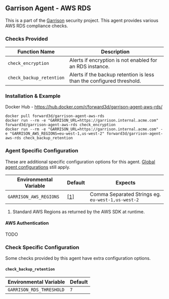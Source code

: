 Garrison Agent - AWS RDS
--

This is a part of the [Garrison](https://github.com/forward3d/garrison) security project. This agent provides various AWS RDS compliance checks.

### Checks Provided

| Function Name | Description  |
| ------------- | ------------- |
| `check_encryption` | Alerts if encryption is not enabled for an RDS instance. |
| `check_backup_retention` | Alerts if the backup retention is less than the configured threshold. |

### Installation & Example

Docker Hub - https://hub.docker.com/r/forward3d/garrison-agent-aws-rds/

    docker pull forward3d/garrison-agent-aws-rds
    docker run --rm -e "GARRISON_URL=https://garrison.internal.acme.com" forward3d/garrison-agent-aws-rds check_encryption
    docker run --rm -e "GARRISON_URL=https://garrison.internal.acme.com" -e "GARRISON_AWS_REGIONS=eu-west-1,us-west-2" forward3d/garrison-agent-aws-rds check_backup_retention

### Agent Specific Configuration

These are additional specific configuration options for this agent. [Global agent configurations](https://github.com/forward3d/garrison#global-configuration-options) still apply.

| Environmental Variable  | Default | Expects |
| ------------- | ------------- | ------------- |
| `GARRISON_AWS_REGIONS` | [[1]](#f1) | Comma Separated Strings eg. `eu-west-1,us-west-2` |

1. <span id="f2"></span> Standard AWS Regions as returned by the AWS SDK at runtime.

#### AWS Authentication

TODO


### Check Specific Configuration

Some checks provided by this agent have extra configuration options.

#### `check_backup_retention`

| Environmental Variable | Default |
| ------------- | ------------- |
| `GARRISON_RDS_THRESHOLD` | `7` |

